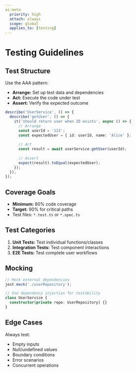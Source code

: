 ```yaml
---
ai:meta
  priority: high
  attach: always
  scope: global
  applies_to: [testing]
---
```


# Testing Guidelines

## Test Structure

Use the AAA pattern:
- **Arrange:** Set up test data and dependencies
- **Act:** Execute the code under test
- **Assert:** Verify the expected outcome

```typescript
describe('UserService', () => {
  describe('getUser', () => {
    it('should return user when ID exists', async () => {
      // Arrange
      const userId = '123';
      const expectedUser = { id: userId, name: 'Alice' };
      
      // Act
      const result = await userService.getUser(userId);
      
      // Assert
      expect(result).toEqual(expectedUser);
    });
  });
});
```

## Coverage Goals

- **Minimum:** 80% code coverage
- **Target:** 90% for critical paths
- Test files: `*.test.ts` or `*.spec.ts`

## Test Categories

1. **Unit Tests:** Test individual functions/classes
2. **Integration Tests:** Test component interactions
3. **E2E Tests:** Test complete user workflows

## Mocking

```typescript
// Mock external dependencies
jest.mock('./userRepository');

// Use dependency injection for testability
class UserService {
  constructor(private repo: UserRepository) {}
}
```

## Edge Cases

Always test:
- Empty inputs
- Null/undefined values
- Boundary conditions
- Error scenarios
- Concurrent operations
